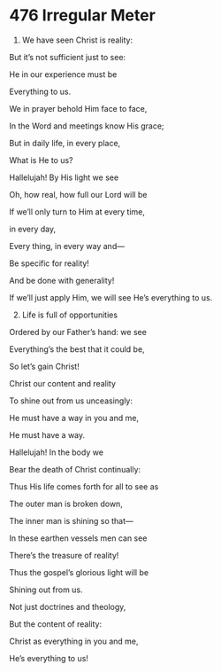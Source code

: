# 476 Irregular Meter

1.  We have seen Christ is reality:

But it’s not sufficient just to see:

He in our experience must be

Everything to us.

We in prayer behold Him face to face,

In the Word and meetings know His grace;

But in daily life, in every place,

What is He to us?

Hallelujah! By His light we see

Oh, how real, how full our Lord will be

If we’ll only turn to Him at every time,

in every day,

Every thing, in every way and—

Be specific for reality!

And be done with generality!

If we’ll just apply Him, we will see He’s everything to us.

2.  Life is full of opportunities

Ordered by our Father’s hand: we see

Everything’s the best that it could be,

So let’s gain Christ!

Christ our content and reality

To shine out from us unceasingly:

He must have a way in you and me,

He must have a way.

Hallelujah! In the body we

Bear the death of Christ continually:

Thus His life comes forth for all to see as

The outer man is broken down,

The inner man is shining so that—

In these earthen vessels men can see

There’s the treasure of reality!

Thus the gospel’s glorious light will be

Shining out from us.

Not just doctrines and theology,

But the content of reality:

Christ as everything in you and me,

He’s everything to us!

